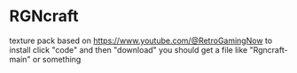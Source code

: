 # RGNcraft
texture pack based on https://www.youtube.com/@RetroGamingNow
to install click "code" and then "download"
you should get a file like "Rgncraft-main" or something
